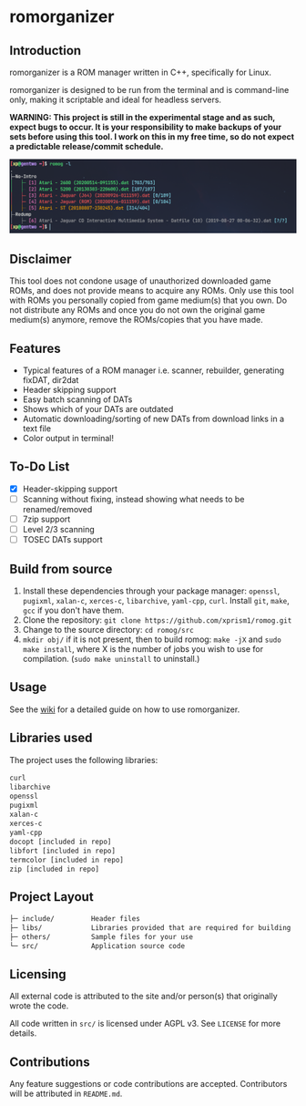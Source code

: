 # romorganizer

## Introduction
romorganizer is a ROM manager written in C++, specifically for Linux.

romorganizer is designed to be run from the terminal and is command-line only, making it scriptable and ideal for headless servers.

**WARNING: This project is still in the experimental stage and as such, expect bugs to occur. It is your responsibility to make backups of your sets before using this tool. I work on this in my free time, so do not expect a predictable release/commit schedule.**

![](screenshot.png)

## Disclaimer
This tool does not condone usage of unauthorized downloaded game ROMs, and does not provide means to acquire any ROMs. Only use this tool with ROMs you personally copied from game medium(s) that you own. Do not distribute any ROMs and once you do not own the original game medium(s) anymore, remove the ROMs/copies that you have made.

## Features
- Typical features of a ROM manager i.e. scanner, rebuilder, generating fixDAT, dir2dat
- Header skipping support
- Easy batch scanning of DATs
- Shows which of your DATs are outdated
- Automatic downloading/sorting of new DATs from download links in a text file
- Color output in terminal!

## To-Do List
- [x] Header-skipping support
- [ ] Scanning without fixing, instead showing what needs to be renamed/removed
- [ ] 7zip support
- [ ] Level 2/3 scanning
- [ ] TOSEC DATs support

## Build from source
1. Install these dependencies through your package manager: `openssl`, `pugixml`, `xalan-c`, `xerces-c`, `libarchive`, `yaml-cpp`, `curl`. Install `git`, `make`, `gcc` if you don't have them.
2. Clone the repository: `git clone https://github.com/xprism1/romog.git`
3. Change to the source directory: `cd romog/src`
4. `mkdir obj/` if it is not present, then to build romog: `make -jX` and `sudo make install`, where X is the number of jobs you wish to use for compilation. (`sudo make uninstall` to uninstall.)

## Usage
See the [wiki](https://github.com/xprism1/romog/wiki) for a detailed guide on how to use romorganizer.

## Libraries used
The project uses the following libraries:
```
curl
libarchive
openssl
pugixml
xalan-c
xerces-c
yaml-cpp
docopt [included in repo]
libfort [included in repo]
termcolor [included in repo]
zip [included in repo]
```

## Project Layout
```
├─ include/         Header files
├─ libs/            Libraries provided that are required for building
├─ others/          Sample files for your use
└─ src/             Application source code
```

## Licensing
All external code is attributed to the site and/or person(s) that originally wrote the code.

All code written in `src/` is licensed under AGPL v3. See `LICENSE` for more details.

## Contributions
Any feature suggestions or code contributions are accepted. Contributors will be attributed in `README.md`.
